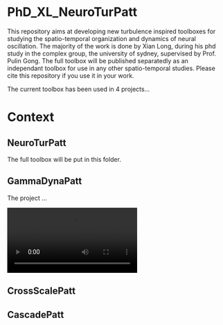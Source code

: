 # PhD_XL_NeuroTurPatt
This repository aims at developing new turbulence inspired toolboxes for studying the spatio-temporal organization and dynamics of neural oscillation. The majority of the work is done by Xian Long, during his phd study in the complex group, the university of sydney, supervised by Prof. Pulin Gong. The full toolbox will be published separatedly as an independant toolbox for use in any other spatio-temporal studies. Please cite this repository if you use it in your work. 

The current toolbox has been used in 4 projects...

# Context

## NeuroTurPatt
The full toolbox will be put in this folder.

## GammaDynaPatt
The project ...

![alt text](https://github.com/longxian319/PhD_XL/blob/master/GammaDynaPatt/example%20movies/GammaBurstPatterns.avi)


## CrossScalePatt

## CascadePatt

## 
